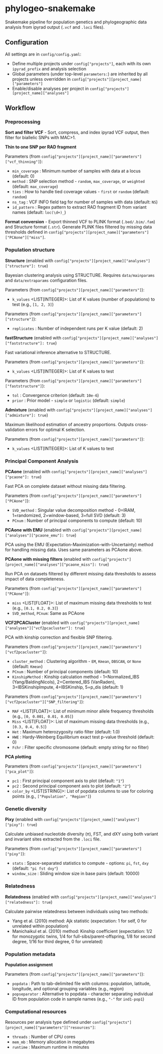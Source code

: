 # phylogeo-snakemake

Snakemake pipeline for population genetics and phylogeographic data analysis from ipyrad output (`.vcf` and `.loci` files).

## Configuration

All settings are in `config/config.yaml`:
- Define multiple projects under `config["projects"]`, each with its own `ipyrad_prefix` and analysis selection
- Global parameters (under top-level `parameters:`) are inherited by all projects unless overridden in `config["projects"][project_name]["parameters"]`
- Enable/disable analyses per project in `config["projects"][project_name]["analyses"]`

## Workflow

### Preprocessing

**Sort and filter VCF** - Sort, compress, and index ipyrad VCF output, then filter for biallelic SNPs with MAC>1.

**Thin to one SNP per RAD fragment**

Parameters (from `config["projects"][project_name]["parameters"]["vcf_thinning"]`):
- `min_coverage` <INTEGER>: Minimum number of samples with data at a locus (default: 0)
- `method` <STRING>: SNP selection method - `random`, `max_coverage`, or `weighted` (default: `max_coverage`)
- `ties` <STRING>: How to handle tied coverage values - `first` or `random` (default: `random`)
- `ns_tag` <STRING>: VCF INFO field tag for number of samples with data (default: `NS`)
- `id_pattern` <STRING>: Regex pattern to extract RAD fragment ID from variant names (default: `loc(\d+)_`)

**Format conversion** - Export thinned VCF to PLINK format (`.bed/.bim/.fam`) and Structure format (`.str`). Generate PLINK files filtered by missing data thresholds defined in `config["projects"][project_name]["parameters"]["PCAone"]["miss"]`.

### Population structure

**Structure** (enabled with `config["projects"][project_name]["analyses"]["structure"]: true`)

Bayesian clustering analysis using STRUCTURE. Requires `data/mainparams` and `data/extraparams` configuration files.

Parameters (from `config["projects"][project_name]["parameters"]`):
- `k_values` <LIST[INTEGER]>: List of K values (number of populations) to test (e.g., `[1, 2, 3]`)

Parameters (from `config["projects"][project_name]["parameters"]["structure"]`):
- `replicates` <INTEGER>: Number of independent runs per K value (default: 2)

**fastStructure** (enabled with `config["projects"][project_name]["analyses"]["faststructure"]: true`)

Fast variational inference alternative to STRUCTURE.

Parameters (from `config["projects"][project_name]["parameters"]`):
- `k_values` <LIST[INTEGER]>: List of K values to test

Parameters (from `config["projects"][project_name]["parameters"]["faststructure"]`):
- `tol` <FLOAT>: Convergence criterion (default: `10e-6`)
- `prior` <STRING>: Prior model - `simple` or `logistic` (default: `simple`)

**Admixture** (enabled with `config["projects"][project_name]["analyses"]["admixture"]: true`)

Maximum likelihood estimation of ancestry proportions. Outputs cross-validation errors for optimal K selection.

Parameters (from `config["projects"][project_name]["parameters"]`):
- `k_values` <LIST[INTEGER]>: List of K values to test

### Principal Component Analysis

**PCAone** (enabled with `config["projects"][project_name]["analyses"]["pcaone"]: true`)

Fast PCA on complete dataset without missing data filtering.

Parameters (from `config["projects"][project_name]["parameters"]["PCAone"]`):
- `SVD_method` <INTEGER>: Singular value decomposition method - 0=IRAM, 1=randomized, 2=window-based, 3=full SVD (default: 3)
- `PCnum` <INTEGER>: Number of principal components to compute (default: 10)

**PCAone with EMU** (enabled with `config["projects"][project_name]["analyses"]["pcaone_emu"]: true`)

PCA using the EMU (Expectation-Maximization-with-Uncertainty) method for handling missing data. Uses same parameters as PCAone above.

**PCAone with missing filters** (enabled with `config["projects"][project_name]["analyses"]["pcaone_miss"]: true`)

Run PCA on datasets filtered by different missing data thresholds to assess impact of data completeness.

Parameters (from `config["projects"][project_name]["parameters"]["PCAone"]`):
- `miss` <LIST[FLOAT]>: List of maximum missing data thresholds to test (e.g., `[0.1, 0.2, 0.3]`)
- `SVD_method`, `PCnum`: Same as PCAone

**VCF2PCACluster** (enabled with `config["projects"][project_name]["analyses"]["vcf2pcacluster"]: true`)

PCA with kinship correction and flexible SNP filtering.

Parameters (from `config["projects"][project_name]["parameters"]["vcf2pcacluster"]`):
- `cluster_method` <STRING>: Clustering algorithm - `EM`, `Kmean`, `DBSCAN`, or `None` (default: `Kmean`)
- `PCnum` <INTEGER>: Number of principal components (default: 10)
- `KinshipMethod` <INTEGER>: Kinship calculation method - 1=Normalized_IBS (Yang/BaldingNicols), 2=Centered_IBS (VanRaden), 3=IBSKinshipImpute, 4=IBSKinship, 5=p_dis (default: 1)

Parameters (from `config["projects"][project_name]["parameters"]["vcf2pcacluster"]["SNP_filtering"]`):
- `MAF` <LIST[FLOAT]>: List of minimum minor allele frequency thresholds (e.g., `[0, 0.001, 0.01, 0.05]`)
- `Miss` <LIST[FLOAT]>: List of maximum missing data thresholds (e.g., `[0.3, 0.4, 0.5]`)
- `Het` <FLOAT>: Maximum heterozygosity ratio filter (default: 1.0)
- `HWE` <FLOAT>: Hardy-Weinberg Equilibrium exact test p-value threshold (default: 0)
- `Fchr` <STRING>: Filter specific chromosome (default: empty string for no filter)

**PCA plotting**

Parameters (from `config["projects"][project_name]["parameters"]["pca_plot"]`):
- `pc1` <STRING>: First principal component axis to plot (default: `"1"`)
- `pc2` <STRING>: Second principal component axis to plot (default: `"2"`)
- `color_by` <LIST[STRING]>: List of popdata columns to use for coloring points (e.g., `["Population", "Region"]`)

### Genetic diversity

**Pixy** (enabled with `config["projects"][project_name]["analyses"]["pixy"]: true`)

Calculate unbiased nucleotide diversity (π), FST, and dXY using both variant and invariant sites extracted from the `.loci` file.

Parameters (from `config["projects"][project_name]["parameters"]["pixy"]`):
- `stats` <STRING>: Space-separated statistics to compute - options: `pi`, `fst`, `dxy` (default: `"pi fst dxy"`)
- `window_size` <INTEGER>: Sliding window size in base pairs (default: 10000)

### Relatedness

**Relatedness** (enabled with `config["projects"][project_name]["analyses"]["relatedness"]: true`)

Calculate pairwise relatedness between individuals using two methods:
- Yang et al. (2010) method: Ajk statistic (expectation: 1 for self, 0 for unrelated within population)
- Manichaikul et al. (2010) method: Kinship coefficient (expectation: 1/2 for monozygotic twins, 1/4 for full-sibs/parent-offspring, 1/8 for second degree, 1/16 for third degree, 0 for unrelated)

### Population metadata

**Population assignment**

Parameters (from `config["projects"][project_name]["parameters"]`):
- `popdata` <STRING>: Path to tab-delimited file with columns: population, latitude, longitude, and optional grouping variables (e.g., region)
- `popseparator` <STRING>: Alternative to popdata - character separating individual ID from population code in sample names (e.g., `"-"` for `ind1-pop1`)

### Computational resources

Resources per analysis type defined under `config["projects"][project_name]["parameters"]["resources"]`:
- `threads` <INTEGER>: Number of CPU cores
- `mem_mb` <INTEGER>: Memory allocation in megabytes
- `runtime` <INTEGER>: Maximum runtime in minutes
